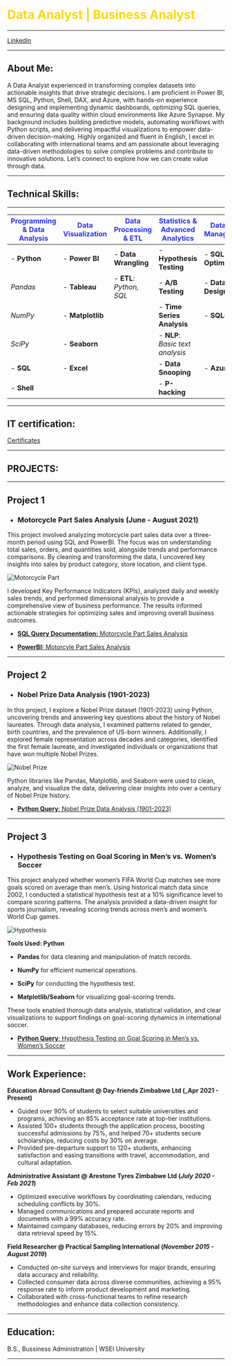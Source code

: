 # <span style="color: #FFD700;"><strong>Data Analyst | Business Analyst</strong></span>
---

[Linkedin](https://linkedin.com/in/adewole-oyediran-6204a2263)

---
## About Me:
A Data Analyst experienced in transforming complex datasets into actionable insights that drive strategic decisions. I am proficient in Power BI, MS SQL, Python, Shell, DAX, and Azure, with hands-on experience designing and implementing dynamic dashboards, optimizing SQL queries, and ensuring data quality within cloud environments like Azure Synapse. My background includes building predictive models, automating workflows with Python scripts, and delivering impactful visualizations to empower data-driven decision-making. Highly organized and fluent in English, I excel in collaborating with international teams and am passionate about leveraging data-driven methodologies to solve complex problems and contribute to innovative solutions. Let’s connect to explore how we can create value through data.

---

## Technical Skills:
---

| <span style="color: #2A30F1;">Programming & Data Analysis</span> | <span style="color: #2A30F1;">Data Visualization</span> | <span style="color: #2A30F1;">Data Processing & ETL</span> | <span style="color: #2A30F1;">Statistics & Advanced Analytics</span> | <span style="color: #2A30F1;">Database Management</span> |
|---------------------------------------|---------------------------------------|------------------------------------------|--------------------------------------------|---------------------------------------|
| - **Python**                          | - **Power BI**                        | - **Data Wrangling**                     | - **Hypothesis Testing**                   | - **SQL Optimization**                |
|    *Pandas*                           |   - **Tableau**                       |   - **ETL**: *Python, SQL*               | - **A/B Testing**                         | - **Database Design**                 |
|    *NumPy*                            |   - **Matplotlib**                    |                                          | - **Time Series Analysis**                | - **SQLite**                          |
|    *SciPy*                            |   - **Seaborn**                       |                                          | - **NLP**: *Basic text analysis*          |                                       |
| - **SQL**                             | - **Excel**                           |                                          | - **Data Snooping**                       | - **Azure**                           |
| - **Shell**                           |                                       |                                          | - **P-hacking**                           |                                       |

---
## IT certification:

[Certificates](https://www.linkedin.com/in/adewole-oyediran-6204a2263/details/certifications/)

---

## PROJECTS:
---

## Project 1

- ### Motorcycle Part Sales Analysis (June - August 2021)

This project involved analyzing motorcycle part sales data over a three-month period using SQL and PowerBI. The focus was on understanding total sales, orders, and quantities sold, alongside trends and performance comparisons. By cleaning and transforming the data, I uncovered key insights into sales by product category, store location, and client type.

 ![Motorcycle Part](assest/PowerBI_pro.jpg)

 
I developed Key Performance Indicators (KPIs), analyzed daily and weekly sales trends, and performed dimensional analysis to provide a comprehensive view of business performance. The results informed actionable strategies for optimizing sales and improving overall business outcomes.

- [**SQL Query Documentation:** Motorcycle Part Sales Analysis](https://github.com/Bensha93/portfolio/blob/main/SQL%20Query%20Documentation_%20Motorcycle%20_Part%20Sales%20Analysis.pdf)

- [**PowerBI:** Motorcyle Part Sales Analysis](https://github.com/Bensha93/portfolio/blob/main/Motorcycle_Part_Sales_PowerBI.pbix)



---

  

## Project 2
- ### Nobel Prize Data Analysis (1901-2023)

In this project, I explore a Nobel Prize dataset (1901-2023) using Python, uncovering trends and answering key questions about the history of Nobel laureates. Through data analysis, I examined patterns related to gender, birth countries, and the prevalence of US-born winners. Additionally, I explored female representation across decades and categories, identified the first female laureate, and investigated individuals or organizations that have won multiple Nobel Prizes.

![Nobel Prize](assest/python-line.png)

Python libraries like Pandas, Matplotlib, and Seaborn were used to clean, analyze, and visualize the data, delivering clear insights into over a century of Nobel Prize history.

- [**Python Query**: Nobel Prize Data Analysis (1901-2023)](https://colab.research.google.com/drive/1ozfvYIuKwlSgOk17p67s0dVEzfj8N2XZ?usp=sharing)


---


## Project 3
- ### Hypothesis Testing on Goal Scoring in Men’s vs. Women’s Soccer

This project analyzed whether women’s FIFA World Cup matches see more goals scored on average than men’s. Using historical match data since 2002, I conducted a statistical hypothesis test at a 10% significance level to compare scoring patterns. The analysis provided a data-driven insight for sports journalism, revealing scoring trends across men’s and women’s World Cup games.

![Hypothesis](assest/soccer-pitch.jpg)

**Tools Used: Python**

- **Pandas** for data cleaning and manipulation of match records.

- **NumPy** for efficient numerical operations.

- **SciPy** for conducting the hypothesis test.

- **Matplotlib/Seaborn** for visualizing goal-scoring trends.

These tools enabled thorough data analysis, statistical validation, and clear visualizations to support findings on goal-scoring dynamics in international soccer.

- [**Python Query**: Hypothesis Testing on Goal Scoring in Men’s vs. Women’s Soccer](https://colab.research.google.com/drive/18rZZ1Gc0bDx60Cs0WgiEfbEDW8PPB8qp?usp=sharing)

--- 

## Work Experience:
**Education Abroad Consultant @ Day-friends Zimbabwe Ltd (_Apr 2021 - Present)**
- Guided over 90% of students to select suitable universities and programs, achieving an 85% acceptance rate at top-tier institutions.  
- Assisted 100+ students through the application process, boosting successful admissions by 75%, and helped 70+ students secure scholarships, reducing costs by 30% on average.  
- Provided pre-departure support to 120+ students, enhancing satisfaction and easing transitions with travel, accommodation, and cultural adaptation.

**Administrative Assistant @ Arestone Tyres Zimbabwe Ltd (_July 2020 - Feb 2021_)**
- Optimized executive workflows by coordinating calendars, reducing scheduling conflicts by 30%.  
- Managed communications and prepared accurate reports and documents with a 99% accuracy rate.  
- Maintained company databases, reducing errors by 20% and improving data retrieval speed by 15%.  

**Field Researcher @ Practical Sampling International (_November 2015 - August 2019_)**
- Conducted on-site surveys and interviews for major brands, ensuring data accuracy and reliability.  
- Collected consumer data across diverse communities, achieving a 95% response rate to inform product development and marketing.  
- Collaborated with cross-functional teams to refine research methodologies and enhance data collection consistency.  

---

## Education:

B.S., Bussiness Administration | WSEI University

---
